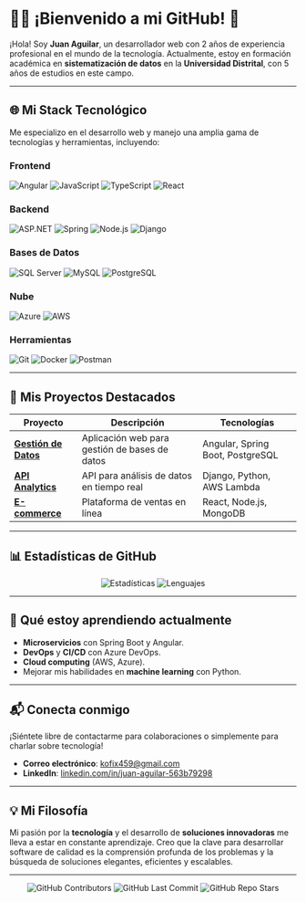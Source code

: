 # 👨‍💻 ¡Bienvenido a mi GitHub! 🚀

¡Hola! Soy **Juan Aguilar**, un desarrollador web con 2 años de experiencia profesional en el mundo de la tecnología. Actualmente, estoy en formación académica en **sistematización de datos** en la **Universidad Distrital**, con 5 años de estudios en este campo.

---

## 🌐 Mi Stack Tecnológico

Me especializo en el desarrollo web y manejo una amplia gama de tecnologías y herramientas, incluyendo:

### **Frontend**
![Angular](https://img.shields.io/badge/Angular-E23237?style=for-the-badge&logo=angular&logoColor=white)
![JavaScript](https://img.shields.io/badge/JavaScript-F7DF1E?style=for-the-badge&logo=javascript&logoColor=black)
![TypeScript](https://img.shields.io/badge/TypeScript-3178C6?style=for-the-badge&logo=typescript&logoColor=white)
![React](https://img.shields.io/badge/React-61DAFB?style=for-the-badge&logo=react&logoColor=black)

### **Backend**
![ASP.NET](https://img.shields.io/badge/ASP.NET-512BD4?style=for-the-badge&logo=dotnet&logoColor=white)
![Spring](https://img.shields.io/badge/Spring-6DB33F?style=for-the-badge&logo=spring&logoColor=white)
![Node.js](https://img.shields.io/badge/Node.js-339933?style=for-the-badge&logo=node.js&logoColor=white)
![Django](https://img.shields.io/badge/Django-092E20?style=for-the-badge&logo=django&logoColor=white)

### **Bases de Datos**
![SQL Server](https://img.shields.io/badge/SQL%20Server-CC2927?style=for-the-badge&logo=microsoft-sql-server&logoColor=white)
![MySQL](https://img.shields.io/badge/MySQL-4479A1?style=for-the-badge&logo=mysql&logoColor=white)
![PostgreSQL](https://img.shields.io/badge/PostgreSQL-4169E1?style=for-the-badge&logo=postgresql&logoColor=white)

### **Nube**
![Azure](https://img.shields.io/badge/Azure-0089D6?style=for-the-badge&logo=microsoft-azure&logoColor=white)
![AWS](https://img.shields.io/badge/AWS-232F3E?style=for-the-badge&logo=amazon-aws&logoColor=white)

### **Herramientas**
![Git](https://img.shields.io/badge/Git-F05032?style=for-the-badge&logo=git&logoColor=white)
![Docker](https://img.shields.io/badge/Docker-2496ED?style=for-the-badge&logo=docker&logoColor=white)
![Postman](https://img.shields.io/badge/Postman-FF6C37?style=for-the-badge&logo=postman&logoColor=white)

---

## 📂 Mis Proyectos Destacados

| Proyecto | Descripción | Tecnologías |
|----------|-------------|-------------|
| **[Gestión de Datos](#)** | Aplicación web para gestión de bases de datos | Angular, Spring Boot, PostgreSQL |
| **[API Analytics](#)** | API para análisis de datos en tiempo real | Django, Python, AWS Lambda |
| **[E-commerce](#)** | Plataforma de ventas en línea | React, Node.js, MongoDB |

---

## 📊 Estadísticas de GitHub

<div align="center">

![Estadísticas](https://github-readme-stats.vercel.app/api?username=tuusuario&show_icons=true&theme=radical&hide_title=true&hide=prs,issues)
![Lenguajes](https://github-readme-stats.vercel.app/api/top-langs/?username=tuusuario&layout=compact&theme=radical&langs_count=6)

</div>

---

## 🌱 Qué estoy aprendiendo actualmente

- **Microservicios** con Spring Boot y Angular.
- **DevOps** y **CI/CD** con Azure DevOps.
- **Cloud computing** (AWS, Azure).
- Mejorar mis habilidades en **machine learning** con Python.

---

## 📬 Conecta conmigo

¡Siéntete libre de contactarme para colaboraciones o simplemente para charlar sobre tecnología!

- **Correo electrónico**: [kofix459@gmail.com](mailto:kofix459@gmail.com)
- **LinkedIn**: [linkedin.com/in/juan-aguilar-563b79298](https://www.linkedin.com/in/juan-aguilar-563b79298/)

---

## 💡 Mi Filosofía

Mi pasión por la **tecnología** y el desarrollo de **soluciones innovadoras** me lleva a estar en constante aprendizaje. Creo que la clave para desarrollar software de calidad es la comprensión profunda de los problemas y la búsqueda de soluciones elegantes, eficientes y escalables.

---

<div align="center">

![GitHub Contributors](https://img.shields.io/github/contributors/tuusuario/tuusuario?color=blueviolet)
![GitHub Last Commit](https://img.shields.io/github/last-commit/tuusuario/tuusuario?color=success)
![GitHub Repo Stars](https://img.shields.io/github/stars/tuusuario/tuusuario?style=social)

</div>
